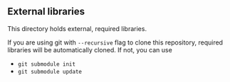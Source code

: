 External libraries
--------------------

This directory holds external, required libraries.

If you are using git with `--recursive` flag to clone this repository, required libraries will be automatically cloned.
If not, you can use
 * `git submodule init`
 * `git submodule update`



